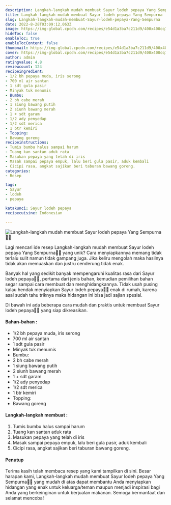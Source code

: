 ```yaml
---
description: Langkah-langkah mudah membuat Sayur lodeh pepaya Yang Sempurna"
title: Langkah-langkah mudah membuat Sayur lodeh pepaya Yang Sempurna
slug: Langkah-langkah-mudah-membuat-Sayur-lodeh-pepaya-Yang-Sempurna
date: 2022-8-28T03:09:12.063Z
image: https://img-global.cpcdn.com/recipes/e54d1a3ba7c211d9/400x400cq70/photo.jpg
hideToc: false
enableToc: true
enableTocContent: false
thumbnail: https://img-global.cpcdn.com/recipes/e54d1a3ba7c211d9/400x400cq70/photo.jpg
cover: https://img-global.cpcdn.com/recipes/e54d1a3ba7c211d9/400x400cq70/photo.jpg
author: admin
ratingvalue: 4.8
reviewcount: 124
recipeingredient:
- 1/2 bh pepaya muda, iris serong
- 700 ml air santan
- 1 sdt gula pasir
- Minyak tuk menumis
- Bumbu:
- 2 bh cabe merah
- 1 siung bawang putih
- 2 siunh bawang merah
- 1 + sdt garam
- 1/2 ady penyedap
- 1/2 sdt merica
- 1 btr kemiri
- Topping:
- Bawang goreng
recipeinstructions:
- Tumis bumbu halus sampai harum
- Tuang kan santan aduk rata
- Masukan pepaya yang telah di iris
- Masak sampai pepaya empuk, lalu beri gula pasir, aduk kembali
- Cicipi rasa, angkat sajikan beri taburan bawang goreng.
categories:
- Resep

tags:
- Sayur
- lodeh
- pepaya

katakunci: Sayur lodeh pepaya
recipecuisine: Indonesian

---
```


![Langkah-langkah mudah membuat Sayur lodeh pepaya Yang Sempurna👩‍🍳](https://img-global.cpcdn.com/recipes/e54d1a3ba7c211d9/400x400cq70/photo.jpg)

Lagi mencari ide resep Langkah-langkah mudah membuat Sayur lodeh pepaya Yang Sempurna👩‍🍳 yang unik? Cara menyiapkannya memang tidak terlalu sulit namun tidak gampang juga. Jika keliru mengolah maka hasilnya tidak akan memuaskan dan justru cenderung tidak enak.

Banyak hal yang sedikit banyak mempengaruhi kualitas rasa dari Sayur lodeh pepaya👩‍🍳, pertama dari jenis bahan, kemudian pemilihan bahan segar sampai cara membuat dan menghidangkannya. Tidak usah pusing kalau hendak menyiapkan Sayur lodeh pepaya👩‍🍳 enak di rumah, karena asal sudah tahu triknya maka hidangan ini bisa jadi sajian spesial.

Di bawah ini ada beberapa cara mudah dan praktis untuk membuat Sayur lodeh pepaya👩‍🍳 yang siap dikreasikan.

<!--inarticleads1-->

#### Bahan-bahan :

- 1/2 bh pepaya muda, iris serong
- 700 ml air santan
- 1 sdt gula pasir
- Minyak tuk menumis
- Bumbu:
- 2 bh cabe merah
- 1 siung bawang putih
- 2 siunh bawang merah
- 1 + sdt garam
- 1/2 ady penyedap
- 1/2 sdt merica
- 1 btr kemiri
- Topping:
- Bawang goreng

<!--inarticleads2-->

#### Langkah-langkah membuat :

1. Tumis bumbu halus sampai harum
1. Tuang kan santan aduk rata
1. Masukan pepaya yang telah di iris
1. Masak sampai pepaya empuk, lalu beri gula pasir, aduk kembali
1. Cicipi rasa, angkat sajikan beri taburan bawang goreng.

#### Penutup

Terima kasih telah membaca resep yang kami tampilkan di sini. Besar harapan kami, Langkah-langkah mudah membuat Sayur lodeh pepaya Yang Sempurna👩‍🍳 yang mudah di atas dapat membantu Anda menyiapkan hidangan yang enak untuk keluarga/teman maupun menjadi inspirasi bagi Anda yang berkeinginan untuk berjualan makanan. Semoga bermanfaat dan selamat mencoba!